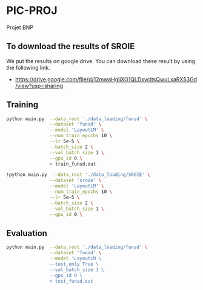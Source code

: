 # PIC-PROJ
Projet BNP

## To download the results of SROIE
We put the results on google drive. You can download these result by using the following link.

* https://drive.google.com/file/d/12mwaHgljXO1QLDxycitsQwuLxaRX53Gd/view?usp=sharing

## Training
~~~bash
python main.py  --data_root './data_loading/funsd' \
                --dataset 'funsd' \
                --model 'LayoutLM' \
                --num_train_epochs 10 \
                --lr 5e-5 \
                --batch_size 2 \
                --val_batch_size 1 \
                --gpu_id 0 \
                > train_funsd.out
~~~
~~~bash
!python main.py  --data_root './data_loading/SROIE' \
                --dataset 'sroie' \
                --model 'LayoutLM' \
                --num_train_epochs 10 \
                --lr 5e-5 \
                --batch_size 2 \
                --val_batch_size 1 \
                --gpu_id 0 \
~~~
## Evaluation
~~~bash
python main.py  --data_root './data_loading/funsd' \
                --dataset 'funsd' \
                --model 'LayoutLM \
                --test_only True \
                --val_batch_size 1 \
                --gpu_id 0 \
                > test_funsd.out
~~~
